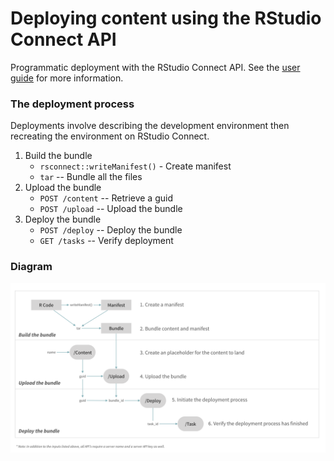 # Deploying content using the RStudio Connect API

Programmatic deployment with the RStudio Connect API. See the [user guide](https://docs.rstudio.com/connect/user/cookbook.html#cookbook-deploying) for more information.

### The deployment process

Deployments involve describing the development environment then recreating the environment on RStudio Connect. 

1. Build the bundle
    * `rsconnect::writeManifest()` - Create manifest
    * `tar` -- Bundle all the files
2. Upload the bundle
    * `POST /content` -- Retrieve a guid
    * `POST /upload` -- Upload the bundle 
3. Deploy the bundle
    * `POST /deploy` -- Deploy the bundle
    * `GET /tasks` -- Verify deployment

### Diagram

![](diagram.png)